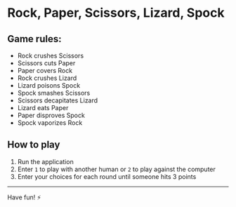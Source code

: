 # Rock, Paper, Scissors, Lizard, Spock

## Game rules:
- Rock crushes Scissors  
- Scissors cuts Paper 
- Paper covers Rock 
- Rock crushes Lizard 
- Lizard poisons Spock 
- Spock smashes Scissors 
- Scissors decapitates Lizard 
- Lizard eats Paper 
- Paper disproves Spock 
- Spock vaporizes Rock  

## How to play
1. Run the application
2. Enter `1` to play with another human or `2` to play against the computer
3. Enter your choices for each round until someone hits 3 points

- - - -

Have fun! :zap:
